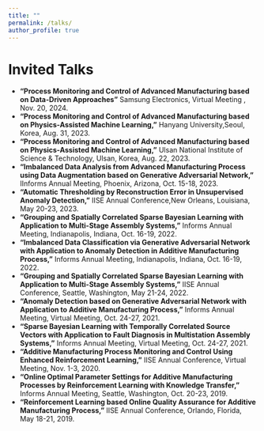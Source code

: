 ```yaml
---
title: ""
permalink: /talks/
author_profile: true
---
```

# Invited Talks 
* <b>“Process Monitoring and Control of Advanced Manufacturing based on Data-Driven Approaches”</b> Samsung Electronics,  Virtual Meeting , Nov. 20, 2024.
* <b>“Process Monitoring and Control of Advanced Manufacturing based on Physics-Assisted Machine Learning,”</b> Hanyang University,Seoul, Korea, Aug. 31, 2023.
* <b>“Process Monitoring and Control of Advanced Manufacturing based on Physics-Assisted Machine Learning,”</b> Ulsan National Institute of Science & Technology, Ulsan, Korea, Aug. 22, 2023.
* <b>“Imbalanced Data Analysis from Advanced Manufacturing Process using Data Augmentation based on Generative Adversarial Network,”</b> IInforms Annual Meeting, Phoenix, Arizona, Oct. 15-18, 2023.
* <b>“Automatic Thresholding by Reconstruction Error in Unsupervised Anomaly Detection,”</b> IISE Annual Conference,New Orleans, Louisiana, May 20-23, 2023.
* <b>“Grouping and Spatially Correlated Sparse Bayesian Learning with Application to Multi-Stage Assembly
Systems,”</b> Informs Annual Meeting, Indianapolis, Indiana, Oct. 16-19, 2022.
* <b>“Imbalanced Data Classification via Generative Adversarial Network with Application to Anomaly Detection
in Additive Manufacturing Process,”</b> Informs Annual Meeting, Indianapolis, Indiana, Oct. 16-19, 2022.
* <b>“Grouping and Spatially Correlated Sparse Bayesian Learning with Application to Multi-Stage Assembly
Systems,”</b> IISE Annual Conference, Seattle, Washington, May 21-24, 2022.
* <b>“Anomaly Detection based on Generative Adversarial Network with Application to Additive Manufacturing
Process,”</b> Informs Annual Meeting, Virtual Meeting, Oct. 24-27, 2021.
* <b>“Sparse Bayesian Learning with Temporally Correlated Source Vectors with Application to Fault Diagnosis
in Multistation Assembly Systems,”</b> Informs Annual Meeting, Virtual Meeting, Oct. 24-27, 2021.
* <b>“Additive Manufacturing Process Monitoring and Control Using Enhanced Reinforcement Learning,”</b> IISE
Annual Conference, Virtual Meeting, Nov. 1-3, 2020.
* <b>“Online Optimal Parameter Settings for Additive Manufacturing Processes by Reinforcement Learning with
Knowledge Transfer,”</b> Informs Annual Meeting, Seattle, Washington, Oct. 20-23, 2019.
* <b>“Reinforcement Learning based Online Quality Assurance for Additive Manufacturing Process,”</b> IISE Annual
Conference, Orlando, Florida, May 18-21, 2019.








